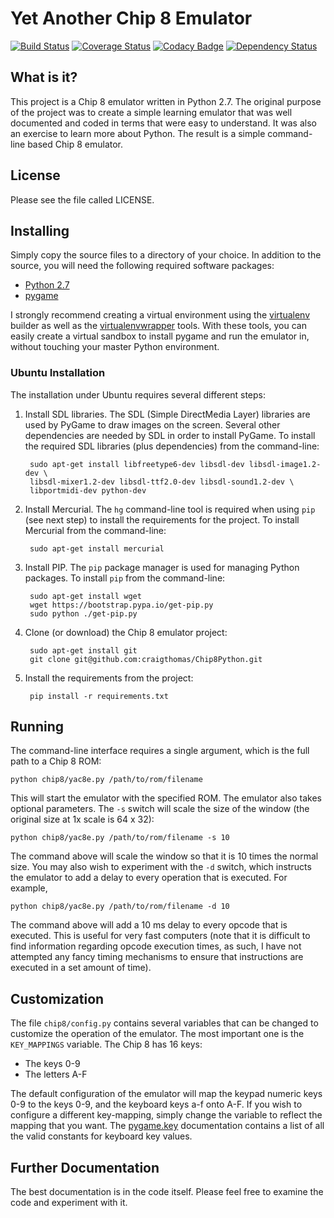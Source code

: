 # Yet Another Chip 8 Emulator

[![Build Status](https://travis-ci.org/craigthomas/Chip8Python.svg?branch=master)](https://travis-ci.org/craigthomas/Chip8Python) 
[![Coverage Status](http://coveralls.io/repos/craigthomas/Chip8Python/badge.svg?branch=master)](http://coveralls.io/r/craigthomas/Chip8Python?branch=master) 
[![Codacy Badge](https://www.codacy.com/project/badge/f100b6deb9bf4729a2c55ef12fb695c9)](https://www.codacy.com/app/craig-thomas/Chip8Python)
[![Dependency Status](https://www.versioneye.com/user/projects/55d8425b8d9c4b0021000012/badge.svg)](https://www.versioneye.com/user/projects/55d8425b8d9c4b0021000012)

## What is it?

This project is a Chip 8 emulator written in Python 2.7. The original purpose
of the project was to create a simple learning emulator that was well
documented and coded in terms that were easy to understand. It was also an
exercise to learn more about Python. The result is a simple command-line
based Chip 8 emulator. 


## License

Please see the file called LICENSE.


## Installing

Simply copy the source files to a directory of your choice. In addition to 
the source, you will need the following required software packages:

* [Python 2.7](http://www.python.org)
* [pygame](http://http://www.pygame.org)

I strongly recommend creating a virtual environment using the 
[virtualenv](http://pypi.python.org/pypi/virtualenv) builder as well as the
[virtualenvwrapper](https://bitbucket.org/dhellmann/virtualenvwrapper) tools.
With these tools, you can easily create a virtual sandbox to install pygame
and run the emulator in, without touching your master Python environment.

### Ubuntu Installation

The installation under Ubuntu requires several different steps:

1) Install SDL libraries. The SDL (Simple DirectMedia Layer) libraries are 
used by PyGame to draw images on the screen. Several other dependencies are
needed by SDL in order to install PyGame. To install the required SDL 
libraries (plus dependencies) from the command-line:

        sudo apt-get install libfreetype6-dev libsdl-dev libsdl-image1.2-dev \ 
        libsdl-mixer1.2-dev libsdl-ttf2.0-dev libsdl-sound1.2-dev \
        libportmidi-dev python-dev
    
2) Install Mercurial. The `hg` command-line tool is required when using 
`pip` (see next step) to install the requirements for the project. To
install Mercurial from the command-line:

        sudo apt-get install mercurial
    
3) Install PIP. The `pip` package manager is used for managing Python
packages. To install `pip` from the command-line:

        sudo apt-get install wget
        wget https://bootstrap.pypa.io/get-pip.py
        sudo python ./get-pip.py
        
4) Clone (or download) the Chip 8 emulator project:

        sudo apt-get install git
        git clone git@github.com:craigthomas/Chip8Python.git
        
5) Install the requirements from the project:

        pip install -r requirements.txt


## Running

The command-line interface requires a single argument, which is the full
path to a Chip 8 ROM:

    python chip8/yac8e.py /path/to/rom/filename

This will start the emulator with the specified ROM. The emulator also 
takes optional parameters. The `-s` switch will scale the size of the 
window (the original size at 1x scale is 64 x 32):

    python chip8/yac8e.py /path/to/rom/filename -s 10

The command above will scale the window so that it is 10 times the normal
size. You may also wish to experiment with the `-d` switch, which instructs
the emulator to add a delay to every operation that is executed. For example,

    python chip8/yac8e.py /path/to/rom/filename -d 10

The command above will add a 10 ms delay to every opcode that is executed.
This is useful for very fast computers (note that it is difficult to find
information regarding opcode execution times, as such, I have not attempted
any fancy timing mechanisms to ensure that instructions are executed in a
set amount of time).


## Customization

The file `chip8/config.py` contains several variables that can be changed to
customize the operation of the emulator. The most important one is the 
`KEY_MAPPINGS` variable. The Chip 8 has 16 keys:

* The keys 0-9
* The letters A-F

The default configuration of the emulator will map the keypad numeric keys
0-9 to the keys 0-9, and the keyboard keys a-f onto A-F. If you wish to 
configure a different key-mapping, simply change the variable to reflect
the mapping that you want. The [pygame.key](http://pygame.readthedocs.org/en/latest/ref/key.html)
documentation contains a list of all the valid constants for keyboard
key values.


## Further Documentation

The best documentation is in the code itself. Please feel free to examine the
code and experiment with it. 
